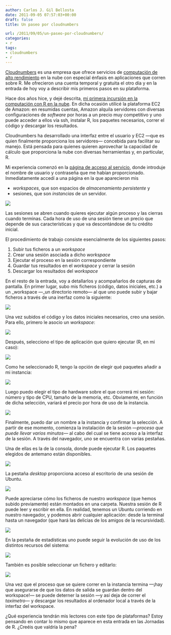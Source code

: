 ```yaml
---
author: Carlos J. Gil Bellosta
date: 2011-09-05 07:57:03+00:00
draft: false
title: Un paseo por cloudnumbers

url: /2011/09/05/un-paseo-por-cloudnumbers/
categories:
- r
tags:
- cloudnumbers
- r
---
```


[Cloudnumbers](http://cloudnumbers.com/) es una empresa que ofrece servicios de [computación de alto rendimiento](http://es.wikipedia.org/wiki/Computaci%C3%B3n_de_alto_rendimiento) en la nube con especial énfasis en aplicaciones que corren sobre R. Me ofrecieron una cuenta temporal y gratuita el otro día y en la entrada de hoy voy a describir mis primeros pasos en su plataforma.

Hace dos años hice, y dejé descrita, [mi primera incursión en la computación con R en la nube](http://analisisydecision.es/probando-r-sobre-el-ec2-de-amazon/). En dicha ocasión utilicé la plataforma EC2 de Amazon: en resumidas cuentas, Amazon alquila servidores con diversas configuraciones de _software_ por horas a un precio muy competitivo y uno puede acceder a ellos vía ssh, instalar R, los paquetes necesarios, correr el código y descargar los resultados.

Cloudnumbers ha desarrollado una interfaz entre el usuario y EC2 —que es quien finalmente proporciona los servidores— concebida para facilitar su manejo. Está pensada para quienes quieren aprovechar la capacidad de cálculo que proporciona la nube con diversas herramientas y, en particular, R.

Mi experiencia comenzó en la [página de acceso al servicio](https://my.cloudnumbers.com/login), donde introduje el nombre de usuario y contraseña que me habían proporcionado. Inmediatamente accedí a una página en la que aparecieron mis



* _workspaces_, que son espacios de _almacenamiento persistente_ y
* sesiones, que son _instancias_ de un servidor.

[![](/wp-uploads/2011/09/workspaces_sessions.png#center)
](/wp-uploads/2011/09/workspaces_sessions.png#center)

Las sesiones se abren cuando quieres ejecutar algún proceso y las cierras cuando terminas. Cada hora de uso de una sesión tiene un precio que depende de sus características y que va descontándose de tu crédito inicial.

El procedimiento de trabajo consiste esencialmente de los siguientes pasos:



1. Subir tus ficheros a un _workspace_
2. Crear una sesión asociada a dicho _workspace_
3. Ejecutar el proceso en la sesión correspondiente
4. Guardar tus resultados en el _workspace_ y cerrar la sesión
5. Descargar los resultados del _workspace_

En el resto de la entrada, voy a detallarlos y acompañarlos de capturas de pantalla. En primer lugar, subo mis ficheros (código, datos iniciales, etc.) a un _workspace —_un directorio remoto— al que uno puede subir y bajar ficheros a través de una inerfaz como la siguiente:

[![](/wp-uploads/2011/09/workspace_cloudnumbers.png#center)
](/wp-uploads/2011/09/workspace_cloudnumbers.png#center)

Una vez subidos el código y los datos iniciales necesarios, creo una sesión. Para ello, primero le asocio un _workspace_:

[![](/wp-uploads/2011/09/select_workspace.png#center)
](/wp-uploads/2011/09/select_workspace.png#center)

Después, selecciono el tipo de aplicación que quiero ejecutar (R, en mi caso):

[![](/wp-uploads/2011/09/select_application.png#center)
](/wp-uploads/2011/09/select_application.png#center)

Como he seleccionado R, tengo la opción de elegir qué paquetes añadir a mi instancia:

[![](/wp-uploads/2011/09/select_packages.png#center)
](/wp-uploads/2011/09/select_packages.png#center)

Luego puedo elegir el tipo de hardware sobre el que correrá mi sesión: número y tipo de CPU, tamaño de la memoria, etc. Obviamente, en función de dicha selección, variará el precio por hora de uso de la instancia.

[![](/wp-uploads/2011/09/select_hardware.png#center)
](/wp-uploads/2011/09/select_hardware.png#center)

Finalmente, puedo dar un nombre a la instancia y confirmar la selección. A partir de ese momento, comienza la instalación de la sesión _—_proceso que puede llevar varios minutos_—_ al cabo del cual se tiene acceso a la interfaz de la sesión. A través del navegador, uno se encuentra con varias pestañas.

Una de ellas es la de la consola, donde puede ejecutar R. Los paquetes elegidos de antemano están disponibles.

[![](/wp-uploads/2011/09/session_consola.png#center)
](/wp-uploads/2011/09/session_consola.png#center)

La pestaña _desktop_ proporciona acceso al escritorio de una sesión de Ubuntu.

[![](/wp-uploads/2011/09/session_desktop.png#center)
](/wp-uploads/2011/09/session_desktop.png#center)

Puede apreciarse cómo los ficheros de nuestro _workspace_ (que hemos subido previamente) están montados en una carpeta. Nuestra sesión de R puede leer y escribir en ella. En realidad, tenemos un Ubuntu corriendo en nuestro navegador, y podemos abrir cualquier aplicación: desde la terminal hasta un navegador (que hará las delicias de los amigos de la recursividad).

[![](/wp-uploads/2011/09/session_desktop_terminal.png#center)
](/wp-uploads/2011/09/session_desktop_terminal.png#center)

En la pestaña de estadísticas uno puede seguir la evolución de uso de los distintos recursos del sistema:

[![](/wp-uploads/2011/09/session_statistics.png#center)
](/wp-uploads/2011/09/session_statistics.png#center)

También es posible seleccionar un fichero y editarlo:

[![](/wp-uploads/2011/09/session_edit_file.png#center)
](/wp-uploads/2011/09/session_edit_file.png#center)

Una vez que el proceso que se quiere correr en la instancia termina —¡hay que asegurarse de que los datos de salida se guardan dentro del workspace!— se puede deterner la sesión —y así deja de correr el _taxímetro_— y descargar los resultados al ordenador local a través de la interfaz del workspace.

¿Qué experiencia tendrán mis lectores con este tipo de plataformas? Estoy pensando en contar lo mismo que aparece en esta entrada en las Jornadas de R. ¿Creéis que valdría la pena?
